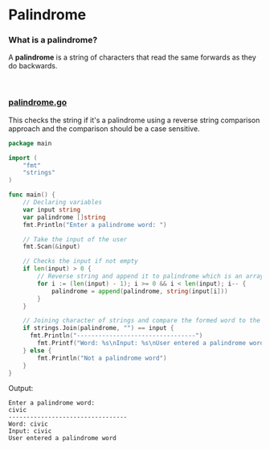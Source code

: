 # Palindrome

### What is a palindrome?
A **palindrome** is a string of characters that read the same forwards as they do backwards.

<br />

### [palindrome.go](code/palindrome-checker/main.go)
This checks the string if it's a palindrome using a reverse string comparison approach and the comparison should be a case sensitive.

```go
package main

import (
	"fmt"
	"strings"
)

func main() {
	// Declaring variables
	var input string
	var palindrome []string
	fmt.Println("Enter a palindrome word: ")

	// Take the input of the user
	fmt.Scan(&input)

	// Checks the input if not empty
	if len(input) > 0 {
		// Reverse string and append it to palindrome which is an array of string
		for i := (len(input) - 1); i >= 0 && i < len(input); i-- {
			palindrome = append(palindrome, string(input[i]))
		}
	}

	// Joining character of strings and compare the formed word to the input.
	if strings.Join(palindrome, "") == input {
      fmt.Println("---------------------------------")
		fmt.Printf("Word: %s\nInput: %s\nUser entered a palindrome word\n", strings.Join(palindrome, ""), input)
	} else {
		fmt.Println("Not a palindrome word")
	}
}
```

Output:
```
Enter a palindrome word:
civic
---------------------------------
Word: civic
Input: civic
User entered a palindrome word
```

